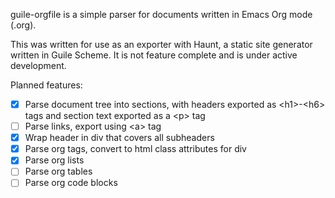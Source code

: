 
guile-orgfile is a simple parser for documents written in Emacs Org mode (.org).

This was written for use as an exporter with Haunt, a static site generator
written in Guile Scheme. It is not feature complete and is under active development.

Planned features:

- [x] Parse document tree into sections, with headers exported as \<h1\>-\<h6\> tags and
      section text exported as a \<p\> tag
- [ ] Parse links, export using \<a\> tag
- [x] Wrap header in div that covers all subheaders
- [x] Parse org tags, convert to html class attributes for div
- [x] Parse org lists
- [ ] Parse org tables
- [ ] Parse org code blocks
